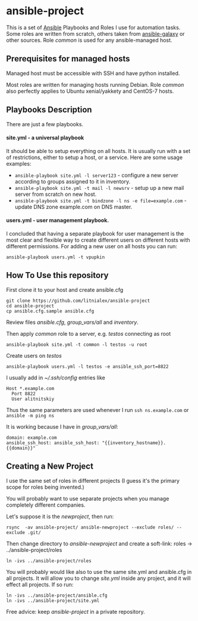 # ansible-project
This is a set of [Ansible](http://docs.ansible.com/ansible/index.html) Playbooks and Roles I use for automation tasks.
Some roles are written from scratch, others taken from [ansible-galaxy](https://galaxy.ansible.com/) or other sources.
Role *common* is used for any ansible-managed host.


## Prerequisites for managed hosts
Managed host must be accessible with SSH and have python installed.

Most roles are written for managing hosts running Debian. 
Role *common* also perfectly applies to Ubuntu xenial/yakkety and CentOS-7 hosts.


## Playbooks Description
There are just a few playbooks.

#### site.yml - a universal playbook
It should be able to setup everything on all hosts.
It is usually run with a set of restrictions, either to setup a host, or a service.
Here are some usage examples:

* `ansible-playbook site.yml -l server123` - configure a new server according to groups assigned to it in inventory.
* `ansible-playbook site.yml -t mail -l newsrv` - setup up a new mail server from scratch on new host.
* `ansible-playbook site.yml -t bindzone -l ns -e file=example.com` - update DNS zone example.com on DNS master.

#### users.yml - user management playbook.
I concluded that having a separate playbook for user management is the most clear and flexible way to create different users on different hosts with different permissions.
For adding a new user on all hosts you can run: 
```
ansible-playbook users.yml -t vpupkin
```


## How To Use this repository
First clone it to your host and create ansible.cfg

    git clone https://github.com/litnialex/ansible-project
    cd ansible-project
    cp ansible.cfg.sample ansible.cfg

Review files *ansible.cfg*, *group_vars/all* and *inventory*.

Then apply *common* role to a server, e.g. *testos* connecting as root
```
ansible-playbook site.yml -t common -l testos -u root
```

Create users on *testos*
```
ansible-playbook users.yml -l testos -e ansible_ssh_port=8822
```

I usually add in *~/.ssh/config* entries like
```
Host *.example.com
  Port 8822
  User alitnitskiy
```
Thus the same parameters are used whenever I run `ssh ns.example.com` or `ansible -m ping ns`

It is working because I have in *group_vars/all*:
```
domain: example.com
ansible_ssh_host: ansible_ssh_host: "{{inventory_hostname}}.{{domain}}"
```


## Creating a New Project
I use the same set of roles in different projects (I guess it's the primary scope for roles being invented.)

You will probably want to use separate projects when you manage completely different companies. 

Let's suppose it is the *newproject*, then run:
```
rsync  -av ansible-project/ ansible-newproject --exclude roles/ --exclude .git/
```

Then change directory to *ansible-newproject* and create a soft-link: roles -> ../ansible-project/roles

```
ln -ivs ../ansible-project/roles
```

You will probably would like also to use the same site.yml and ansible.cfg in all projects.
It will allow you to change *site.yml* inside any project, and it will effect all projects.
If so run:

    ln -ivs ../ansible-project/ansible.cfg
    ln -ivs ../ansible-project/site.yml

Free advice: keep *ansible-project* in a private repository.

